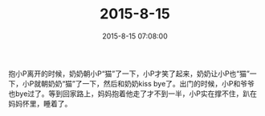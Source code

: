 ﻿---
title: "2015-8-15"
date: 2015-8-15 07:08:00
tags: 文字
categories: 爸爸
---
抱小P离开的时候，奶奶朝小P“猫”了一下，小P才笑了起来，奶奶让小P也“猫”一下，小P就朝奶奶“猫”了一下，然后和奶奶kiss bye了。出门的时候，小P和爷爷也bye过了。等到回家路上，妈妈抱着他走了才不到一半，小P实在撑不住，趴在妈妈怀里，睡着了。